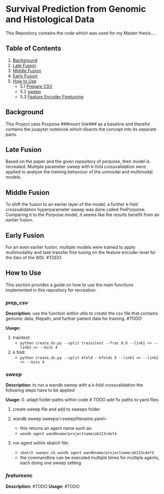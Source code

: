 # Survival Prediction from Genomic and Histological Data 
This Repository contains the code which was used for my Master thesis....
## Table of Contents
1. [Background](#background)
2. [Late Fusion](#late-fusion)
3. [Middle Fusion](#middle-fusion)
4. [Early Fusion](#early-fusion)
5. [How to Use](#how-to-use)
    - 5.1 [Prepare CSV](#sprep_csv)
    - 5.2 [sweep](#sweep)
    - 5.3 [Feature Encoder Finetuning](#featureenc)

## Background
This Project uses Porpoise *###insert link###* 
as a baseline and therefor contains the juupyter notebook which disects the concept into its separate parts.  

## Late Fusion
Based on the paper and the given repository of porpoise, 
their model is recreated. Multiple  parameter sweep with k-fold crossvalidation were applied to analyse the training behaviour of the unimodal and multimodal models.  

## Middle Fusion
To shift the fusion to an earlier layer of the model, a further k-fold crossvalidation hyperparameter sweep was done called PrePorpoise. Comparing it to the Porpoise model, it seems like the results benefit from an earlier fusion.

## Early Fusion
For an even earlier fusion, multiple models were trained to apply multimodality and task transfer fine tuning on the feature encoder level for the tiles of the WSI.  #TODO 

## How to Use
This section provides a guide on how to use the main functions implemented in this repository for recreation.

### ***prep_csv***
**Description:** use the function within utils to  create the csv file that contains genomic data, filepath, and  further patient data for training.  #TODO

**Usage:**
1. traintest:
    * ``python create_ds.py --split trainitest --frac 0.8 --link1 <> --link2 <> --bins 4``
2. k fold:
    * ``python create_ds.py --split kfold --kfolds 5 --link1 <> --link2 <> --bins 4``

### ***sweep***
**Description:** to run a wandb sweep with a  k-fold crossvalidation the following steps have to be applied

**Usage:**
0. adapt folder paths within code # TODO add fix paths to yaml files
1. create sweep file and add to sweeps folder
2. wandb sweep sweeps/<sweepfilename.yaml>
    * this returns an agent name such as: 
    * `wandb agent wandbname/projectname/ab123cdef4`

3. run agent within sbatch file:
    * `sbatch sweeps.sh wandb agent wandbname/projectname/ab123cdef4`
    * the commandline can be executed multiple times for multiple agents, each doing one sweep setting
    
### ***featureenc***
**Description:** #TODO
**Usage:** #TODO